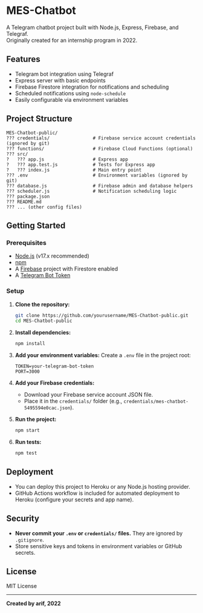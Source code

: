 # MES-Chatbot

A Telegram chatbot project built with Node.js, Express, Firebase, and Telegraf.  
Originally created for an internship program in 2022.

## Features

- Telegram bot integration using Telegraf
- Express server with basic endpoints
- Firebase Firestore integration for notifications and scheduling
- Scheduled notifications using `node-schedule`
- Easily configurable via environment variables

## Project Structure

```
MES-Chatbot-public/
??? credentials/                # Firebase service account credentials (ignored by git)
??? functions/                  # Firebase Cloud Functions (optional)
??? src/
?   ??? app.js                  # Express app
?   ??? app.test.js             # Tests for Express app
?   ??? index.js                # Main entry point
??? .env                        # Environment variables (ignored by git)
??? database.js                 # Firebase admin and database helpers
??? scheduler.js                # Notification scheduling logic
??? package.json
??? README.md
??? ... (other config files)
```

## Getting Started

### Prerequisites

- [Node.js](https://nodejs.org/) (v17.x recommended)
- [npm](https://www.npmjs.com/)
- A [Firebase](https://firebase.google.com/) project with Firestore enabled
- A [Telegram Bot Token](https://core.telegram.org/bots#6-botfather)

### Setup

1. **Clone the repository:**
   ```sh
   git clone https://github.com/yourusername/MES-Chatbot-public.git
   cd MES-Chatbot-public
   ```

2. **Install dependencies:**
   ```sh
   npm install
   ```

3. **Add your environment variables:**
   Create a `.env` file in the project root:
   ```
   TOKEN=your-telegram-bot-token
   PORT=3000
   ```

4. **Add your Firebase credentials:**
   - Download your Firebase service account JSON file.
   - Place it in the `credentials/` folder (e.g., `credentials/mes-chatbot-5495594e0cac.json`).

5. **Run the project:**
   ```sh
   npm start
   ```

6. **Run tests:**
   ```sh
   npm test
   ```

## Deployment

- You can deploy this project to Heroku or any Node.js hosting provider.
- GitHub Actions workflow is included for automated deployment to Heroku (configure your secrets and app name).

## Security

- **Never commit your `.env` or `credentials/` files.** They are ignored by `.gitignore`.
- Store sensitive keys and tokens in environment variables or GitHub secrets.

## License

MIT License

---

**Created by arif, 2022**